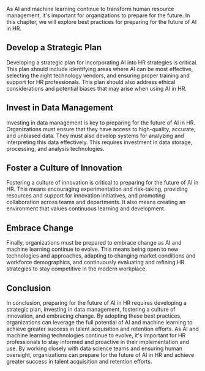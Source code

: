 
As AI and machine learning continue to transform human resource management, it's important for organizations to prepare for the future. In this chapter, we will explore best practices for preparing for the future of AI in HR.

## Develop a Strategic Plan

Developing a strategic plan for incorporating AI into HR strategies is critical. This plan should include identifying areas where AI can be most effective, selecting the right technology vendors, and ensuring proper training and support for HR professionals. This plan should also address ethical considerations and potential biases that may arise when using AI in HR.

## Invest in Data Management

Investing in data management is key to preparing for the future of AI in HR. Organizations must ensure that they have access to high-quality, accurate, and unbiased data. They must also develop systems for analyzing and interpreting this data effectively. This requires investment in data storage, processing, and analysis technologies.

## Foster a Culture of Innovation

Fostering a culture of innovation is critical to preparing for the future of AI in HR. This means encouraging experimentation and risk-taking, providing resources and support for innovation initiatives, and promoting collaboration across teams and departments. It also means creating an environment that values continuous learning and development.

## Embrace Change

Finally, organizations must be prepared to embrace change as AI and machine learning continue to evolve. This means being open to new technologies and approaches, adapting to changing market conditions and workforce demographics, and continuously evaluating and refining HR strategies to stay competitive in the modern workplace.

Conclusion
----------

In conclusion, preparing for the future of AI in HR requires developing a strategic plan, investing in data management, fostering a culture of innovation, and embracing change. By adopting these best practices, organizations can leverage the full potential of AI and machine learning to achieve greater success in talent acquisition and retention efforts. As AI and machine learning technologies continue to evolve, it's important for HR professionals to stay informed and proactive in their implementation and use. By working closely with data science teams and ensuring human oversight, organizations can prepare for the future of AI in HR and achieve greater success in talent acquisition and retention efforts.
